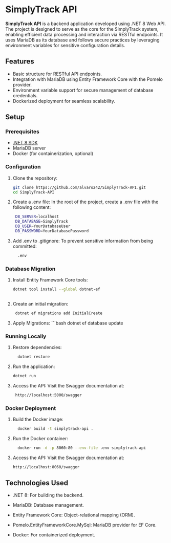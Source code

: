 # SimplyTrack API

**SimplyTrack API** is a backend application developed using .NET 8 Web API. The project is designed to serve as the core for the SimplyTrack system, enabling efficient data processing and interaction via RESTful endpoints. It uses MariaDB as its database and follows secure practices by leveraging environment variables for sensitive configuration details.

## Features
- Basic structure for RESTful API endpoints.
- Integration with MariaDB using Entity Framework Core with the Pomelo provider.
- Environment variable support for secure management of database credentials.
- Dockerized deployment for seamless scalability.

## Setup

### Prerequisites
- [.NET 8 SDK](https://dotnet.microsoft.com/)
- MariaDB server
- Docker (for containerization, optional)

### Configuration
1. Clone the repository:
   ```bash
   git clone https://github.com/alvaro242/SimplyTrack-API.git
   cd SimplyTrack-API

2. Create a .env file: In the root of the project, create a .env file with the following content:
   ```bash
    DB_SERVER=localhost
    DB_DATABASE=SimplyTrack
    DB_USER=YourDatabaseUser
    DB_PASSWORD=YourDatabasePassword

3. Add .env to .gitignore: To prevent sensitive information from being committed:
    ```bash
      .env

### Database Migration
  1. Install Entity Framework Core tools:
       ```bash
       dotnet tool install --global dotnet-ef
    
  2. Create an initial migration:
       ```bash
        dotnet ef migrations add InitialCreate
  3. Apply Migrations:
    ```bash
        dotnet ef database update

### Running Locally
  1. Restore dependencies:
      ```bash
        dotnet restore
  2. Run the application:
      ```bash
      dotnet run
  3. Access the API: Visit the Swagger documentation at:
     ```bash
      http://localhost:5000/swagger
### Docker Deployment

  1. Build the Docker image:
      ```bash
        docker build -t simplytrack-api .
  2. Run the Docker container:
      ```bash
        docker run -d -p 8060:80 --env-file .env simplytrack-api
  3. Access the API: Visit the Swagger documentation at:
       ```bash
      http://localhost:8060/swagger

## Technologies Used
- .NET 8: For building the backend.

- MariaDB: Database management.

- Entity Framework Core: Object-relational mapping (ORM).

- Pomelo.EntityFrameworkCore.MySql: MariaDB provider for EF Core.

- Docker: For containerized deployment.

       




